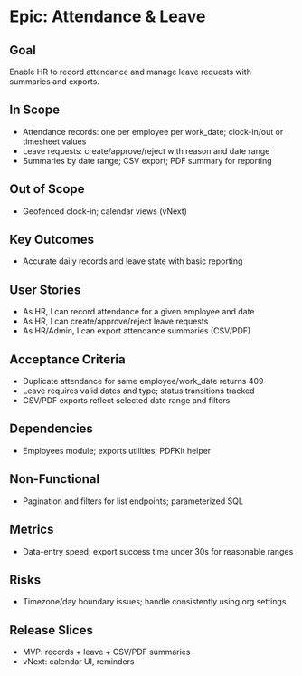# Epic: Attendance & Leave

## Goal
Enable HR to record attendance and manage leave requests with summaries and exports.

## In Scope
- Attendance records: one per employee per work_date; clock-in/out or timesheet values
- Leave requests: create/approve/reject with reason and date range
- Summaries by date range; CSV export; PDF summary for reporting

## Out of Scope
- Geofenced clock-in; calendar views (vNext)

## Key Outcomes
- Accurate daily records and leave state with basic reporting

## User Stories
- As HR, I can record attendance for a given employee and date
- As HR, I can create/approve/reject leave requests
- As HR/Admin, I can export attendance summaries (CSV/PDF)

## Acceptance Criteria
- Duplicate attendance for same employee/work_date returns 409
- Leave requires valid dates and type; status transitions tracked
- CSV/PDF exports reflect selected date range and filters

## Dependencies
- Employees module; exports utilities; PDFKit helper

## Non-Functional
- Pagination and filters for list endpoints; parameterized SQL

## Metrics
- Data-entry speed; export success time under 30s for reasonable ranges

## Risks
- Timezone/day boundary issues; handle consistently using org settings

## Release Slices
- MVP: records + leave + CSV/PDF summaries
- vNext: calendar UI, reminders

